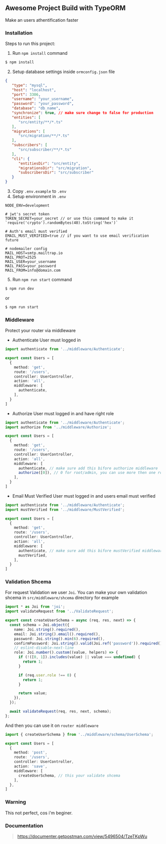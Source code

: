 ## Awesome Project Build with TypeORM

Make an users athentification faster


### Installation

Steps to run this project:

1. Run `npm install` command
```bash
$ npm install

```
2. Setup database settings inside `ormconfig.json` file
```json
{
   "type": "mysql",
   "host": "localhost",
   "port": 3306,
   "username": "your_username",
   "password": "your_password",
   "database": "db_name",
   "synchronize": true, // make sure change to false for production
   "entities": [
      "src/entity/**/*.ts"
   ],
   "migrations": [
      "src/migration/**/*.ts"
   ],
   "subscribers": [
      "src/subscriber/**/*.ts"
   ],
   "cli": {
      "entitiesDir": "src/entity",
      "migrationsDir": "src/migration",
      "subscribersDir": "src/subscriber"
   }
}

```

3. Copy `.env.example` to `.env`
4. Setup environment in `.env`
```environment
NODE_ENV=development

# jwt's secret token
TOKEN_SECRET=your_secret // or use this command to make it `require('crypto').randomBytes(40).toString('hex')`

# Auth's email must verified
EMAIL_MUST_VERIFIED=true // if you want to use email verification future

# nodemailer config
MAIL_HOST=smtp.mailtrap.io
MAIL_PROT=2525
MAIL_USER=your_username
MAIL_PASS=your_password
MAIL_FROM=info@domain.com
```

5. Run `npm run start` command
```bash
$ npm run dev
```
or
```bash
$ npm run start
```

### Middleware
Protect your router via middleware
  - Authenticate
  User must logged in
  ```typescript
  import authenticate from '../middleware/Authenticate';

  export const Users = [
    {
      method: 'get',
      route: '/users',
      controller: UserController,
      action: 'all',
      middleware: [
        authenticate,
      ],
    }
  ]
  ```
  - Authorize
  User must logged in and have right role
  ```typescript
  import authenticate from '../middleware/Authenticate';
  import authorize from '../middleware/Authorize';

  export const Users = [
    {
      method: 'get',
      route: '/users',
      controller: UserController,
      action: 'all',
      middleware: [
        authenticate, // make sure add this bifore authorize middleware
        authorize([0]), // 0 for root/admin, you can use more then one role `[0, 1]`
      ],
    }
  ]
  ```
  - Email Must Verified
  User must logged in and users email must verified
  ```typescript
  import authenticate from '../middleware/Authenticate';
  import mustVerified from '../middleware/MustVerified';

  export const Users = [
    {
      method: 'get',
      route: '/users',
      controller: UserController,
      action: 'all',
      middleware: [
        authenticate, // make sure add this bifore mustVerified middleware
        mustVerified,
      ],
    }
  ]
  ```

### Validation Shcema
For request Validation we user `Joi`. You can make your own validation shcema in `src/middleware/shcema` directory
for example
```typescript
import * as Joi from 'joi';
import validateRequest from '../ValidateRequest';

export const createUserSchema = async (req, res, next) => {
  const schema = Joi.object({
    name: Joi.string().required(),
    email: Joi.string().email().required(),
    password: Joi.string().min(6).required(),
    confirmPassword: Joi.string().valid(Joi.ref('password')).required(),
    // eslint-disable-next-line
    role: Joi.number().custom((value, helpers) => {
      if (!([0, 1]).includes(value) || value === undefined) {
        return 1;
      }

      if (req.user.role !== 0) {
        return 1;
      }

      return value;
    }),
  });

  await validateRequest(req, res, next, schema);
};
```
And then you can use it on `router middleware`
```typescript
import { createUserSchema } from '../middleware/schema/UserSchema';

export const Users = [
  {
    method: 'post',
    route: '/users',
    controller: UserController,
    action: 'save',
    middleware: [
      createUserSchema, // this your validate shcema
    ],
  },
]
```

### Warning
This not perfect, cos i'm beginer.

### Documentation

> https://documenter.getpostman.com/view/5496504/TzeTKpWu



